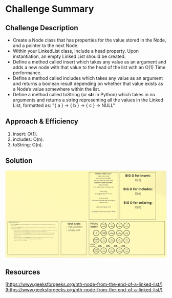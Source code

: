 # Challenge Summary

<!-- Short summary or background information -->

## Challenge Description

- Create a Node class that has properties for the value stored in the Node, and a pointer to the next Node.
- Within your LinkedList class, include a head property. Upon instantiation, an empty Linked List should be created.
- Define a method called insert which takes any value as an argument and adds a new node with that value to the head of the list with an O(1) Time performance.
- Define a method called includes which takes any value as an argument and returns a boolean result depending on whether that value exists as a Node’s value somewhere within the list.
- Define a method called toString (or **str** in Python) which takes in no arguments and returns a string representing all the values in the Linked List, formatted as:
  "{ a } -> { b } -> { c } -> NULL"

## Approach & Efficiency

1. insert: O(1).
1. includes: O(n).
1. toString: O(n).

## Solution

![linked list - diagram](../../../assets/1513LinkedList001.PNG)

## Resources
[https://www.geeksforgeeks.org/nth-node-from-the-end-of-a-linked-list/](https://www.geeksforgeeks.org/nth-node-from-the-end-of-a-linked-list/)
